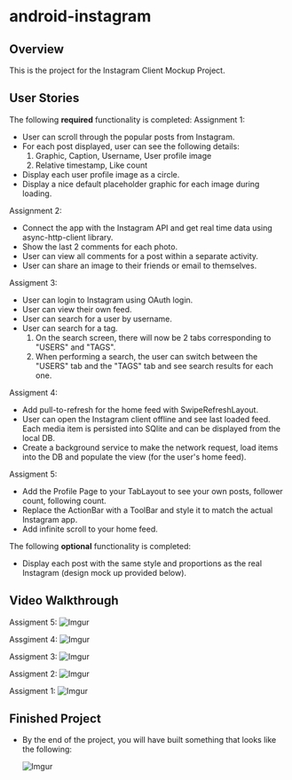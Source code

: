 # android-instagram

## Overview

This is the project for the Instagram Client Mockup Project. 


## User Stories
The following **required** functionality is completed:
Assignment 1: 
* User can scroll through the popular posts from Instagram.
* For each post displayed, user can see the following details: 
  1. Graphic, Caption, Username, User profile image
  2. Relative timestamp, Like count
* Display each user profile image as a circle.
* Display a nice default placeholder graphic for each image during loading.

Assignment 2:
* Connect the app with the Instagram API and get real time data using async-http-client library.
* Show the last 2 comments for each photo.
* User can view all comments for a post within a separate activity.
* User can share an image to their friends or email to themselves.

Assigment 3:
* User can login to Instagram using OAuth login.
* User can view their own feed.
* User can search for a user by username.
* User can search for a tag.
  1. On the search screen, there will now be 2 tabs corresponding to "USERS" and "TAGS".
  2. When performing a search, the user can switch between the "USERS" tab and the "TAGS" tab and see search results for each one.

Assigment 4:
* Add pull-to-refresh for the home feed with SwipeRefreshLayout.
* User can open the Instagram client offline and see last loaded feed.
   Each media item is persisted into SQlite and can be displayed from the local DB.
* Create a background service to make the network request, load items into the DB and populate the view (for the user's home feed).

Assigment 5:
* Add the Profile Page to your TabLayout to see your own posts, follower count, following count. 
* Replace the ActionBar with a ToolBar and style it to match the actual Instagram app. 
* Add infinite scroll to your home feed. 


The following **optional** functionality is completed:
* Display each post with the same style and proportions as the real Instagram (design mock up provided below).


## Video Walkthrough 

Assigment 5: 
![Imgur](http://i.imgur.com/lQWsI4C.gif)

Assgiment 4:
![Imgur](http://i.imgur.com/cUBVjMF.gif)

Assigment 3: 
![Imgur](http://i.imgur.com/dxLxOW8.gif)

Assigment 2:
![Imgur](http://i.imgur.com/Z696aiD.gif)

Assigment 1:
![Imgur](http://i.imgur.com/fEeC37e.gif)

## Finished Project
* By the end of the project, you will have built something that looks like the following:

  ![Imgur](http://i.imgur.com/4SWlsQA.gif)
